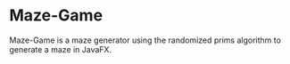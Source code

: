 # Maze-Game

Maze-Game is a maze generator using the randomized prims algorithm to generate a maze in JavaFX.

